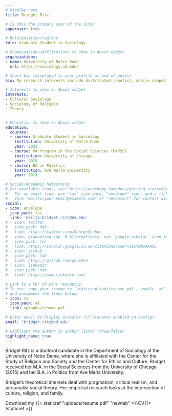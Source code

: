 ```yaml
---
# Display name
title: Bridget Ritz

# Is this the primary user of the site?
superuser: true

# Role/position/tagline
role: Graduate Student in Sociology

# Organizations/Affiliations to show in About widget
organizations:
- name: University of Notre Dame
  url: https://sociology.nd.edu/

# Short bio (displayed in user profile at end of posts)
bio: My research interests include distributed robotics, mobile computing and programmable matter.

# Interests to show in About widget
interests:
- Cultural Sociology
- Sociology of Religion 
- Theory


# Education to show in About widget
education:
  courses:
  - course: Graduate Student in Sociology
    institution: University of Notre Dame
    year: 2021
  - course: MA Program in the Social Sciences (MAPSS)
    institution: University of Chicago
    year: 2015
  - course: BA in Politics
    institution: Ave Maria University
    year: 2013

# Social/Academic Networking
# For available icons, see: https://wowchemy.com/docs/getting-started/page-builder/#icons
#   For an email link, use "fas" icon pack, "envelope" icon, and a link in the
#   form "mailto:your-email@example.com" or "/#contact" for contact widget.
social:
- icon: envelope
  icon_pack: fas
  link: 'mailto:bridget.ritz@nd.edu'
# - icon: twitter
#   icon_pack: fab
#   link: https://twitter.com/GeorgeCushen
# - icon: graduation-cap  # Alternatively, use `google-scholar` icon from `ai` icon pack
#   icon_pack: fas
#   link: https://scholar.google.co.uk/citations?user=sIwtMXoAAAAJ
# - icon: github
#   icon_pack: fab
#   link: https://github.com/gcushen
# - icon: linkedin
#   icon_pack: fab
#   link: https://www.linkedin.com/

# Link to a PDF of your resume/CV.
# To use: copy your resume to `static/uploads/resume.pdf`, enable `ai` icons in `params.toml`, 
# and uncomment the lines below.
- icon: cv
  icon_pack: ai
  link: uploads/resume.pdf

# Enter email to display Gravatar (if Gravatar enabled in Config)
email: "bridget.ritz@nd.edu"

# Highlight the author in author lists? (true/false)
highlight_name: true
---
```


Bridget Ritz is a doctoral candidate in the Department of Sociology at the University of Notre Dame, where she is affiliated with the Center for the Study of Religion and Society and the Center for Ethics and Culture. Bridget received her M.A. in the Social Sciences from the University of Chicago (2015) and her B.A. in Politics from Ave Maria University. 

Bridget’s theoretical interests deal with pragmatism, critical realism, and personalist social theory. Her empirical research looks at the intersection of culture, religion, and family. 

Download my {{< staticref "uploads/resume.pdf" "newtab" >}}CV{{< /staticref >}}.
